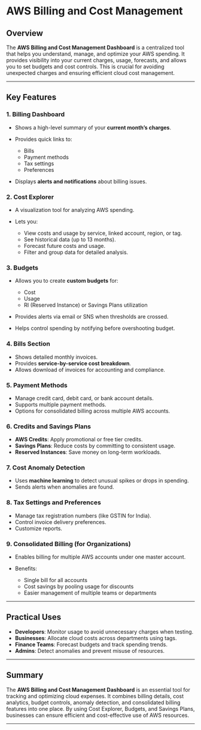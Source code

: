# AWS Billing and Cost Management

## Overview

The **AWS Billing and Cost Management Dashboard** is a centralized tool that helps you understand, manage, and optimize your AWS spending. It provides visibility into your current charges, usage, forecasts, and allows you to set budgets and cost controls. This is crucial for avoiding unexpected charges and ensuring efficient cloud cost management.

---

## Key Features

### 1. **Billing Dashboard**

* Shows a high-level summary of your **current month’s charges**.
* Provides quick links to:

  * Bills
  * Payment methods
  * Tax settings
  * Preferences
* Displays **alerts and notifications** about billing issues.

### 2. **Cost Explorer**

* A visualization tool for analyzing AWS spending.
* Lets you:

  * View costs and usage by service, linked account, region, or tag.
  * See historical data (up to 13 months).
  * Forecast future costs and usage.
  * Filter and group data for detailed analysis.

### 3. **Budgets**

* Allows you to create **custom budgets** for:

  * Cost
  * Usage
  * RI (Reserved Instance) or Savings Plans utilization
* Provides alerts via email or SNS when thresholds are crossed.
* Helps control spending by notifying before overshooting budget.

### 4. **Bills Section**

* Shows detailed monthly invoices.
* Provides **service-by-service cost breakdown**.
* Allows download of invoices for accounting and compliance.

### 5. **Payment Methods**

* Manage credit card, debit card, or bank account details.
* Supports multiple payment methods.
* Options for consolidated billing across multiple AWS accounts.

### 6. **Credits and Savings Plans**

* **AWS Credits**: Apply promotional or free tier credits.
* **Savings Plans**: Reduce costs by committing to consistent usage.
* **Reserved Instances**: Save money on long-term workloads.

### 7. **Cost Anomaly Detection**

* Uses **machine learning** to detect unusual spikes or drops in spending.
* Sends alerts when anomalies are found.

### 8. **Tax Settings and Preferences**

* Manage tax registration numbers (like GSTIN for India).
* Control invoice delivery preferences.
* Customize reports.

### 9. **Consolidated Billing (for Organizations)**

* Enables billing for multiple AWS accounts under one master account.
* Benefits:

  * Single bill for all accounts
  * Cost savings by pooling usage for discounts
  * Easier management of multiple teams or departments

---

## Practical Uses

* **Developers**: Monitor usage to avoid unnecessary charges when testing.
* **Businesses**: Allocate cloud costs across departments using tags.
* **Finance Teams**: Forecast budgets and track spending trends.
* **Admins**: Detect anomalies and prevent misuse of resources.

---

## Summary

The **AWS Billing and Cost Management Dashboard** is an essential tool for tracking and optimizing cloud expenses. It combines billing details, cost analytics, budget controls, anomaly detection, and consolidated billing features into one place. By using Cost Explorer, Budgets, and Savings Plans, businesses can ensure efficient and cost-effective use of AWS resources.

---
